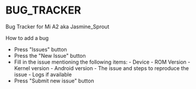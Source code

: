 # BUG_TRACKER
Bug Tracker for Mi A2 aka Jasmine_Sprout

How to add a bug
- Press "Issues" button
- Press the "New Issue" button
- Fill in the issue mentioning the following items:
      - Device
      - ROM Version
      - Kernel version
      - Android version
      - The issue and steps to reproduce the issue
      - Logs if available
- Press "Submit new issue" button
